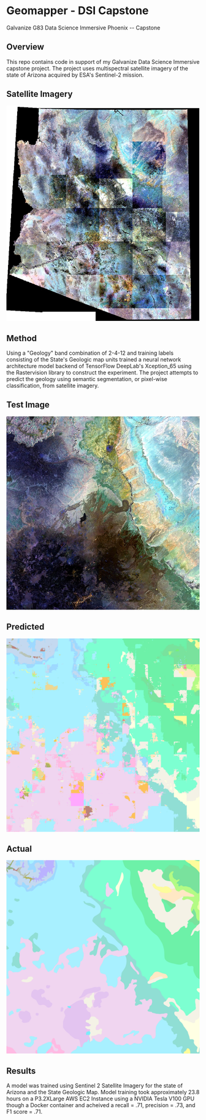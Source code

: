 # Geomapper - DSI Capstone
Galvanize G83 Data Science Immersive Phoenix -- Capstone
## Overview
This repo contains code in support of my Galvanize Data Science Immersive capstone project.
The project uses multispectral satellite imagery of the state of Arizona acquired by ESA's Sentinel-2 mission. 

## Satellite Imagery
![AZSen2](imgs/State_AZ_Sentinel2_L2A.jpg)

## Method
Using a "Geology" band combination of 2-4-12 and training labels consisting of the State's Geologic map units trained a neural network architecture model backend of TensorFlow DeepLab's Xception_65 using the Rastervision library to construct the experiment. The project attempts to predict the geology using semantic segmentation, or pixel-wise classification, from satellite imagery.

## Test Image
![Test_img](imgs/SVE_rendered.jpg)

## Predicted
![Test_pred](results/SVE_predicted.png)

## Actual
![Test_actual](results/SVE_actual.png)

## Results
A model was trained using Sentinel 2 Satellite Imagery for the state of Arizona and the State Geologic Map.  Model training took approximately 23.8 hours on a P3.2XLarge AWS EC2 Instance using a NVIDIA Tesla V100 GPU though a Docker container and acheived a recall = .71, precision = .73, and F1 score = .71.